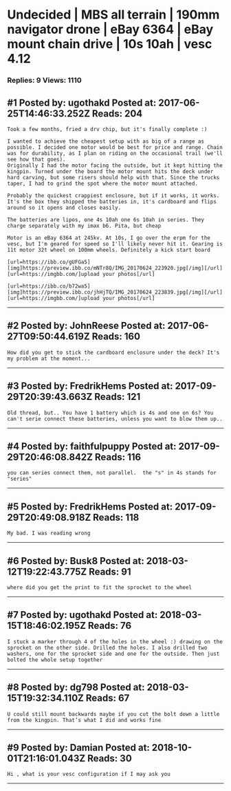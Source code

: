 # Undecided &#124; MBS all terrain &#124; 190mm navigator drone &#124; eBay 6364 &#124; eBay mount chain drive &#124; 10s 10ah &#124; vesc 4.12

### Replies: 9 Views: 1110

## \#1 Posted by: ugothakd Posted at: 2017-06-25T14:46:33.252Z Reads: 204

```
Took a few months, fried a drv chip, but it's finally complete :)

I wanted to achieve the cheapest setup with as big of a range as possible. I decided one motor would be best for price and range. Chain was for durability, as I plan on riding on the occasional trail (we'll see how that goes).
Originally I had the motor facing the outside, but it kept hitting the kingpin. Turned under the board the motor mount hits the deck under hard carving, but some risers should help with that. Since the trucks taper, I had to grind the spot where the motor mount attached.

Probably the quickest crappiest enclosure, but if it works, it works. It's the box they shipped the batteries in, it's cardboard and flips around so it opens and closes easily.

The batteries are lipos, one 4s 10ah one 6s 10ah in series. They charge separately with my imax b6. Pita, but cheap

Motor is an eBay 6364 at 245kv. At 10s, I go over the erpm for the vesc, but I'm geared for speed so I'll likely never hit it. Gearing is 11t motor 32t wheel on 100mm wheels. Definitely a kick start board

[url=https://ibb.co/gUFGa5][img]https://preview.ibb.co/mNTr8Q/IMG_20170624_223920.jpg[/img][/url]
[url=https://imgbb.com/]upload your photos[/url]

[url=https://ibb.co/b72wa5][img]https://preview.ibb.co/jhHjTQ/IMG_20170624_223839.jpg[/img][/url]
[url=https://imgbb.com/]upload your photos[/url]
```

---
## \#2 Posted by: JohnReese Posted at: 2017-06-27T09:50:44.619Z Reads: 160

```
How did you get to stick the cardboard enclosure under the deck? It's my problem at the moment...
```

---
## \#3 Posted by: FredrikHems Posted at: 2017-09-29T20:39:43.663Z Reads: 121

```
Old thread, but.. You have 1 battery which is 4s and one on 6s? You can't serie connect these batteries, unless you want to blow them up..
```

---
## \#4 Posted by: faithfulpuppy Posted at: 2017-09-29T20:46:08.842Z Reads: 116

```
you can series connect them, not parallel.  the "s" in 4s stands for "series"
```

---
## \#5 Posted by: FredrikHems Posted at: 2017-09-29T20:49:08.918Z Reads: 118

```
My bad. I was reading wrong
```

---
## \#6 Posted by: Busk8 Posted at: 2018-03-12T19:22:43.775Z Reads: 91

```
where did you get the print to fit the sprocket to the wheel
```

---
## \#7 Posted by: ugothakd Posted at: 2018-03-15T18:46:02.195Z Reads: 76

```
I stuck a marker through 4 of the holes in the wheel :) drawing on the sprocket on the other side. Drilled the holes. I also drilled two washers, one for the sprocket side and one for the outside. Then just bolted the whole setup together
```

---
## \#8 Posted by: dg798 Posted at: 2018-03-15T19:32:34.110Z Reads: 67

```
U could still mount backwards maybe if you cut the bolt down a little from the kingpin. That’s what I did and works fine
```

---
## \#9 Posted by: Damian Posted at: 2018-10-01T21:16:01.043Z Reads: 30

```
Hi , what is your vesc configuration if I may ask you
```

---
